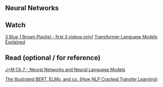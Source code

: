 Neural Networks
-------------------------

## Watch 

[3 Blue 1 Brown Playlist - first 3 videos only!](https://www.youtube.com/playlist?list=PLZHQObOWTQDNU6R1_67000Dx_ZCJB-3pi)
[Transformer Language Models Explained](https://www.youtube.com/watch?v=TQQlZhbC5ps&ab_channel=CodeEmporium) 

## Read (optional / for reference) 

[J+M Ch 7 - Neural Networks and Neural Language Models](https://web.stanford.edu/~jurafsky/slp3/7.pdf) 

[The Illustrated BERT, ELMo, and co. (How NLP Cracked Transfer Learning)](http://jalammar.github.io/illustrated-bert/) 

